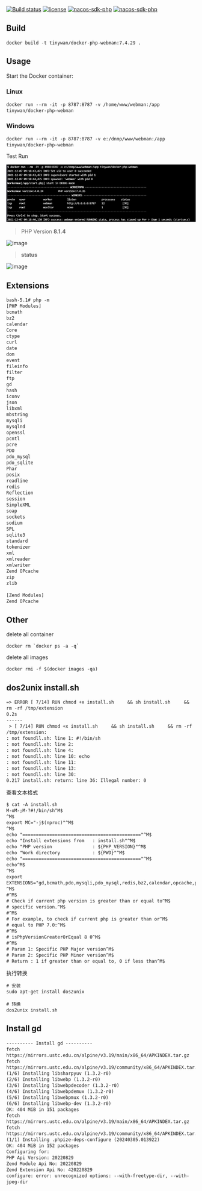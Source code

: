 [![Build status](https://github.com/Tinywan/docker-php-webman/workflows/Docker/badge.svg)]()
[![license](https://img.shields.io/github/license/Tinywan/docker-php-webman)]()
[![nacos-sdk-php](https://img.shields.io/github/last-commit/tinywan/docker-php-webman/main)]()
[![nacos-sdk-php](https://img.shields.io/github/v/tag/tinywan/docker-php-webman?color=ff69b4)]()

## Build

```
docker build -t tinywan/docker-php-webman:7.4.29 .
```
## Usage

Start the Docker container:

### Linux

```
docker run --rm -it -p 8787:8787 -v /home/www/webman:/app tinywan/docker-php-webman
```

### Windows

```
docker run --rm -it -p 8787:8787 -v e:/dnmp/www/webman:/app tinywan/docker-php-webman
```

Test Run

![docker-run.png](./docker-run.png)

> PHP Version **8.1.4**

![image](https://user-images.githubusercontent.com/14959876/159652489-7df26dcb-b5e7-4f31-be96-3ecb63f3f7c5.png)

> **status**

![image](https://user-images.githubusercontent.com/14959876/159652735-86540cab-33c3-4b75-a0b7-41071300ee75.png)

## Extensions

```
bash-5.1# php -m
[PHP Modules]
bcmath       
bz2
calendar     
Core
ctype        
curl
date
dom
event        
fileinfo     
filter       
ftp
gd
hash
iconv        
json
libxml       
mbstring     
mysqli       
mysqlnd      
openssl      
pcntl        
pcre
PDO
pdo_mysql    
pdo_sqlite   
Phar
posix        
readline     
redis        
Reflection   
session      
SimpleXML    
soap
sockets      
sodium       
SPL
sqlite3      
standard     
tokenizer
xml
xmlreader
xmlwriter
Zend OPcache
zip
zlib

[Zend Modules]
Zend OPcache
```
## Other 

delete all container
```
docker rm `docker ps -a -q`
```

delete all images
```
docker rmi -f $(docker images -qa)
```

## dos2unix install.sh

```
=> ERROR [ 7/14] RUN chmod +x install.sh     && sh install.sh     && rm -rf /tmp/extension                                                                 0.2s 
------
 > [ 7/14] RUN chmod +x install.sh     && sh install.sh     && rm -rf /tmp/extension:
: not foundll.sh: line 1: #!/bin/sh
: not foundll.sh: line 2:
: not foundll.sh: line 4:
: not foundll.sh: line 10: echo
: not foundll.sh: line 11:
: not foundll.sh: line 13:
: not foundll.sh: line 30:
0.217 install.sh: return: line 36: Illegal number: 0
```
查看文本格式
```
$ cat -A install.sh 
M-oM-;M-?#!/bin/sh^M$
^M$
export MC="-j$(nproc)"^M$
^M$
echo "============================================"^M$
echo "Install extensions from   : install.sh"^M$
echo "PHP version               : ${PHP_VERSION}"^M$
echo "Work directory            : ${PWD}"^M$
echo "============================================"^M$
echo^M$
^M$
export EXTENSIONS="gd,bcmath,pdo,mysqli,pdo_mysql,redis,bz2,calendar,opcache,pcntl,sockets,amqp,zip,soap,event,"^M$
^M$
#^M$
# Check if current php version is greater than or equal to^M$
# specific version.^M$
#^M$
# For example, to check if current php is greater than or^M$
# equal to PHP 7.0:^M$
#^M$
# isPhpVersionGreaterOrEqual 8 0^M$
#^M$
# Param 1: Specific PHP Major version^M$
# Param 2: Specific PHP Minor version^M$
# Return : 1 if greater than or equal to, 0 if less than^M$
```

执行转换
```
# 安装
sudo apt-get install dos2unix

# 转换
dos2unix install.sh
```


## Install gd
```
---------- Install gd ----------
fetch https://mirrors.ustc.edu.cn/alpine/v3.19/main/x86_64/APKINDEX.tar.gz
fetch https://mirrors.ustc.edu.cn/alpine/v3.19/community/x86_64/APKINDEX.tar.gz
(1/6) Installing libsharpyuv (1.3.2-r0)
(2/6) Installing libwebp (1.3.2-r0)
(3/6) Installing libwebpdecoder (1.3.2-r0)
(4/6) Installing libwebpdemux (1.3.2-r0)
(5/6) Installing libwebpmux (1.3.2-r0)
(6/6) Installing libwebp-dev (1.3.2-r0)
OK: 404 MiB in 151 packages
fetch https://mirrors.ustc.edu.cn/alpine/v3.19/main/x86_64/APKINDEX.tar.gz
fetch https://mirrors.ustc.edu.cn/alpine/v3.19/community/x86_64/APKINDEX.tar.gz
(1/1) Installing .phpize-deps-configure (20240305.013922)
OK: 404 MiB in 152 packages
Configuring for:
PHP Api Version: 20220829
Zend Module Api No: 20220829
Zend Extension Api No: 420220829
configure: error: unrecognized options: --with-freetype-dir, --with-jpeg-dir
```